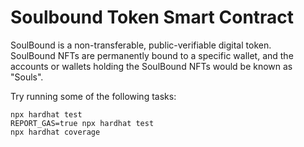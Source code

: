 # Soulbound Token Smart Contract

SoulBound is a non-transferable, public-verifiable digital token.  
SoulBound NFTs are permanently bound to a specific wallet, and the
accounts or wallets holding the SoulBound NFTs would be known as "Souls".

Try running some of the following tasks:

```shell
npx hardhat test
REPORT_GAS=true npx hardhat test
npx hardhat coverage
```
